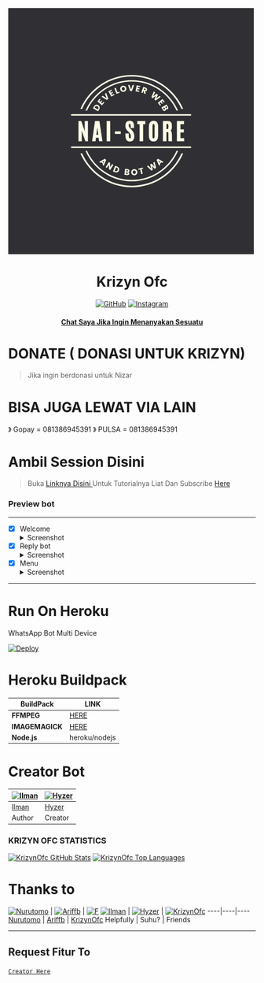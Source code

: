<img src="./media/Nizarstore.png" align="center" />


</p>
<h1 align="center">Krizyn Ofc</h1>

>
>
>
</div>
<p align="center">
  <a href="https://github.com/nizarrahman"><img title="GitHub" src="https://img.shields.io/badge/Github-frostkri.svg?style=for-the-badge&logo=github" /></a>
  <a href="httts://instagram.com/mhdfakri_"><img title="Instagram " src="https://img.shields.io/badge/Instagram-Hyzerr.svg?style=for-the-badge&logo=instagram" /></a>
  <h4 align="center">
  <a
  <a href="https://wa.me/6281386945391">Chat Saya Jika Ingin Menanyakan Sesuatu </a>
</h4>
</p>

# DONATE ( DONASI UNTUK KRIZYN)
> Jika ingin berdonasi untuk Nizar

# BISA JUGA LEWAT VIA LAIN
》 Gopay  = 081386945391
》 PULSA = 081386945391

# Ambil Session Disini

> Buka [ Linknya Disini ](https://replit.com/@zeeoneofc/Session-Md?lita=1&outputonly=1#.replit) 
> Untuk Tutorialnya Liat Dan Subscribe [ Here ](https://youtu.be/7wfSvv4AHsQ) 

### Preview bot
------------------
- [x] Welcome <details><summary>Screenshot</summary><img src="https://telegra.ph/file/b3b7dff3e285c84442c3c.jpg"></details>
- [x] Reply bot <details><summary>Screenshot</summary><img src="https://telegra.ph/file/98c48528bd962f279ea7e.jpg"></details>
- [x] Menu  <details><summary>Screenshot</summary><img src="https://telegra.ph/file/dc3565c53a09154ef745e.jpg"></details>
------------------

# Run On Heroku

WhatsApp Bot Multi Device

[![Deploy](https://www.herokucdn.com/deploy/button.svg)](https://heroku.com/deploy?template=https://github.com/krizynofc/krizynMD)


# Heroku Buildpack

| BuildPack | LINK |
|--------|--------|
| **FFMPEG** |[HERE](https://github.com/jonathanong/heroku-buildpack-ffmpeg-latest) |
| **IMAGEMAGICK** | [HERE](https://github.com/mcollina/heroku-buildpack-imagemagick.git) |
| **Node.js**     | heroku/nodejs|

# Creator Bot
 [![Ilman](https://github.com/ilmanhdyt.png?size=200)](https://github.com/ilmanhdyt) | [![Hyzer](https://github.com/Hyzerr.png?size=200)](https://github.com/Hyzerr) 
----|----
[Ilman](https://github.com/ilmanhdyt) | [Hyzer](https://github.com/Hyzerr) | [frostkri](https://github.com/frostkri)
 Author | Creator
 
### KRIZYN OFC STATISTICS

[![KrizynOfc GitHub Stats](https://github-readme-stats.vercel.app/api?username=krizynofc&show_icons=true&hide=issues&theme=radical)](https://github-readme-stats.vercel.app)
[![KrizynOfc Top Languages](https://github-readme-stats.vercel.app/api/top-langs?username=KrizynOfc&layout=compact&theme=radical)](https://github-readme-stats.vercel.app)

# Thanks to
 [![Nurutomo](https://github.com/Nurutomo.png?size=200)](https://github.com/Nurutomo) | [![Ariffb](https://github.com/ariffb25.png?size=200)](https://github.com/ariffb25) | [![F](https://github.com/Paquito1923.png?size=200)](https://github.com/Paquito1923)
 [![Ilman](https://github.com/ilmanhdyt.png?size=200)](https://github.com/ilmanhdyt) | [![Hyzer](https://github.com/Hyzerr.png?size=200)](https://github.com/Hyzerr) | [![KrizynOfc](https://github.com/krizynofc.png?size=200)](https://github.com/krizynofc)
----|----|----
[Nurutomo](https://github.com/Nurutomo) | [Ariffb](https://github.com/ariffb25) | [KrizynOfc](https://github.com/krizynOfc)
 Helpfully | Suhu? | Friends

---------

## Request Fitur To
[`Creator Here`](https://wa.me/6281386945391?text=Banh+req+fitur) 
